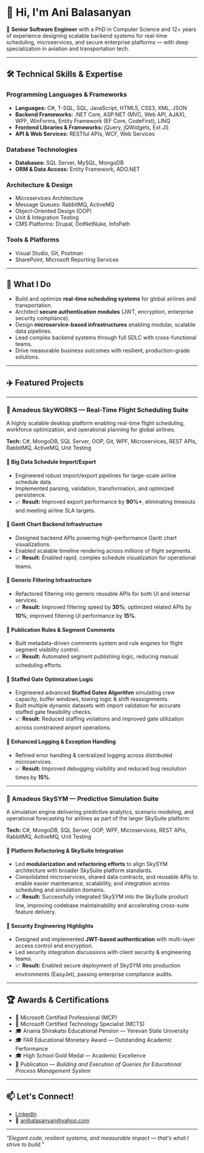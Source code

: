 # 👋 Hi, I'm Ani Balasanyan

🎯 **Senior Software Engineer** with a PhD in Computer Science and 12+ years of experience designing scalable backend systems for real-time scheduling, microservices, and secure enterprise platforms — with deep specialization in aviation and transportation tech.

---

## 🛠 Technical Skills & Expertise

### Programming Languages & Frameworks
- **Languages:** C#, T-SQL, SQL, JavaScript, HTML5, CSS3, XML, JSON
- **Backend Frameworks:** .NET Core, ASP.NET (MVC, Web API, AJAX), WPF, WinForms, Entity Framework (EF Core, CodeFirst), LINQ
- **Frontend Libraries & Frameworks:** jQuery, jQWidgets, Ext JS
- **API & Web Services:** RESTful APIs, WCF, Web Services

### Database Technologies
- **Databases:** SQL Server, MySQL, MongoDB
- **ORM & Data Access:** Entity Framework, ADO.NET

### Architecture & Design
- Microservices Architecture  
- Message Queues: RabbitMQ, ActiveMQ  
- Object-Oriented Design (OOP)  
- Unit & Integration Testing  
- CMS Platforms: Drupal, DotNetNuke, InfoPath  

### Tools & Platforms
- Visual Studio, Git, Postman  
- SharePoint, Microsoft Reporting Services  

---

## 🧩 What I Do
- Build and optimize **real-time scheduling systems** for global airlines and transportation.
- Architect **secure authentication modules** (JWT, encryption, enterprise security compliance).
- Design **microservice-based infrastructures** enabling modular, scalable data pipelines.
- Lead complex backend systems through full SDLC with cross-functional teams.
- Drive measurable business outcomes with resilient, production-grade solutions.

---

## ✈️ Featured Projects

---

### 🔹 Amadeus SkyWORKS — Real-Time Flight Scheduling Suite

A highly scalable desktop platform enabling real-time flight scheduling, workforce optimization, and operational planning for global airlines.

**Tech:** C#, MongoDB, SQL Server, OOP, Git, WPF, Microservices, REST APIs, RabbitMQ, ActiveMQ, Unit Testing

#### 🚀 Big Data Schedule Import/Export
- Engineered robust import/export pipelines for large-scale airline schedule data.
- Implemented parsing, validation, transformation, and optimized persistence.
- 📈 **Result:** Improved export performance by **90%+**, eliminating timeouts and meeting airline SLA targets.

#### 🚀 Gantt Chart Backend Infrastructure
- Designed backend APIs powering high-performance Gantt chart visualizations.
- Enabled scalable timeline rendering across millions of flight segments.
- 📈 **Result:** Enabled rapid, complex schedule visualization for operational teams.

#### 🚀 Generic Filtering Infrastructure
- Refactored filtering into generic reusable APIs for both UI and internal services.
- 📈 **Result:** Improved filtering speed by **30%**; optimized related APIs by **10%**; improved filtering UI performance by **15%**.

#### 🚀 Publication Rules & Segment Comments
- Built metadata-driven comments system and rule engines for flight segment visibility control.
- 📈 **Result:** Automated segment publishing logic, reducing manual scheduling efforts.

#### 🚀 Staffed Gate Optimization Logic
- Engineered advanced **Staffed Gates Algorithm** simulating crew capacity, buffer windows, towing logic & shift reassignments.
- Built multiple dynamic datasets with import validation for accurate staffed gate feasibility checks.
- 📈 **Result:** Reduced staffing violations and improved gate utilization across constrained airport operations.

#### 🚀 Enhanced Logging & Exception Handling
- Refined error handling & centralized logging across distributed microservices.
- 📈 **Result:** Improved debugging visibility and reduced bug resolution times by **15%**.

---

### 🔹 Amadeus SkySYM — Predictive Simulation Suite

A simulation engine delivering predictive analytics, scenario modeling, and operational forecasting for airlines as part of the larger SkySuite platform.

**Tech:** C#, MongoDB, SQL Server, OOP, WPF, Microservices, REST APIs, RabbitMQ, ActiveMQ, Unit Testing

#### 🔧 Platform Refactoring & SkySuite Integration
- Led **modularization and refactoring efforts** to align SkySYM architecture with broader SkySuite platform standards.
- Consolidated microservices, shared data contracts, and reusable APIs to enable easier maintenance, scalability, and integration across scheduling and simulation domains.
- 📈 **Result:** Successfully integrated SkySYM into the SkySuite product line, improving codebase maintainability and accelerating cross-suite feature delivery.

#### 🔐 Security Engineering Highlights
- Designed and implemented **JWT-based authentication** with multi-layer access control and encryption.
- Led security integration discussions with client security & engineering teams.
- 📈 **Result:** Enabled secure deployment of SkySYM into production environments (EasyJet), passing enterprise compliance audits.

---

## 🏆 Awards & Certifications

- 🏅 Microsoft Certified Professional (MCP)
- 🏅 Microsoft Certified Technology Specialist (MCTS)
- 🎓 Anania Shirakatsi Educational Pension — Yerevan State University
- 🎓 FAR Educational Monetary Award — Outstanding Academic Performance
- 🎓 High School Gold Medal — Academic Excellence
- 📜 Publication — *Building and Execution of Queries for Educational Process Management System*

---

## 📫 Let's Connect!

- [LinkedIn](https://www.linkedin.com/in/anibalasanyan/)
- 📧 anibalasanyan@yahoo.com

---

_“Elegant code, resilient systems, and measurable impact — that’s what I strive to build.”_
